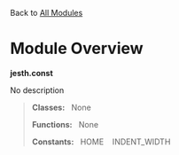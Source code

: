 Back to [All Modules](https://github.com/pyrustic/jesth/blob/master/docs/modules/README.md#readme)

# Module Overview

**jesth.const**
 
No description

> **Classes:** &nbsp; None
>
> **Functions:** &nbsp; None
>
> **Constants:** &nbsp; HOME &nbsp;&nbsp; INDENT_WIDTH
